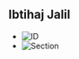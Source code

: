 

## Ibtihaj Jalil

- ![ID](https://img.shields.io/badge/ID-C243059-brightgreen)
- ![Section](https://img.shields.io/badge/Section-3CM-brightgreen)
